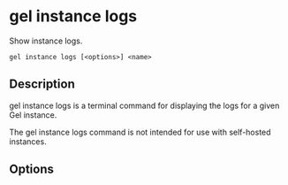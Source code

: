 # gel instance logs

Show instance logs.

```cli-synopsis
gel instance logs [<options>] <name>
```

## Description

gel instance logs is a terminal command for displaying the logs for a given Gel instance.

The gel instance logs command is not intended for use with self-hosted instances.

## Options


